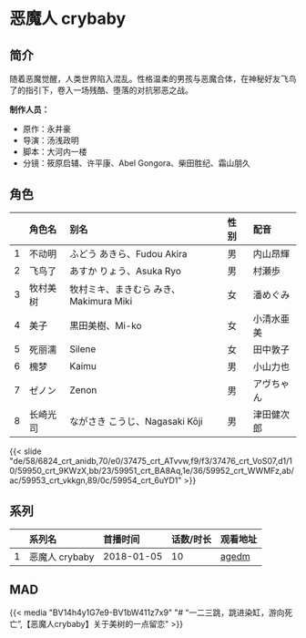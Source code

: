 # 恶魔人 crybaby


## 简介

随着恶魔觉醒，人类世界陷入混乱。性格温柔的男孩与恶魔合体，在神秘好友飞鸟了的指引下，卷入一场残酷、堕落的对抗邪恶之战。

**制作人员：**
- 原作：永井豪
- 导演：汤浅政明
- 脚本：大河内一楼
- 分镜：筱原启辅、许平康、Abel Gongora、柴田胜纪、霜山朋久

## 角色

|     |   角色名   |   别名  | 性别 |  配音  |
|:--- |:------  |:----      |:---  |:--   |
| 1 | 不动明 | ふどう あきら、Fudou Akira | 男 | 内山昂輝 |
| 2 | 飞鸟了 | あすか りょう、Asuka Ryo | 男 | 村瀬歩 |
| 3 | 牧村美树 | 牧村ミキ、まきむら みき、Makimura Miki | 女 | 潘めぐみ |
| 4 | 美子 | 黒田美樹、Mi-ko | 女 | 小清水亜美 |
| 5 | 死丽濡 | Silene | 女 | 田中敦子 |
| 6 | 槐梦 | Kaimu | 男 | 小山力也 |
| 7 | ゼノン | Zenon | 男 | アヴちゃん |
| 8 | 长崎光司 | ながさき こうじ、Nagasaki Kōji | 男 | 津田健次郎 |

{{< slide "de/58/6824_crt_anidb,70/e0/37475_crt_ATvvw,f9/f3/37476_crt_VoS07,d1/10/59950_crt_9KWzX,bb/23/59951_crt_BA8Aq,1e/36/59952_crt_WWMFz,ab/ac/59953_crt_vkkgn,89/0c/59954_crt_6uYD1" >}}

## 系列

|     | 系列名         | 首播时间       | 话数/时长 | 观看地址                                         |
|:----|:------------|:-----------|:------|:---------------------------------------------|
| 1   | 恶魔人 crybaby | 2018-01-05 | 10    | [agedm](http://www.agedm.org/play/20180056/1/1) |


## MAD

{{< media  "BV14h4y1G7e9-BV1bW411z7x9" 
"# “一二三跳，跳进染缸，游向死亡”,【恶魔人crybaby】关于美树的一点留恋"  >}}

        

